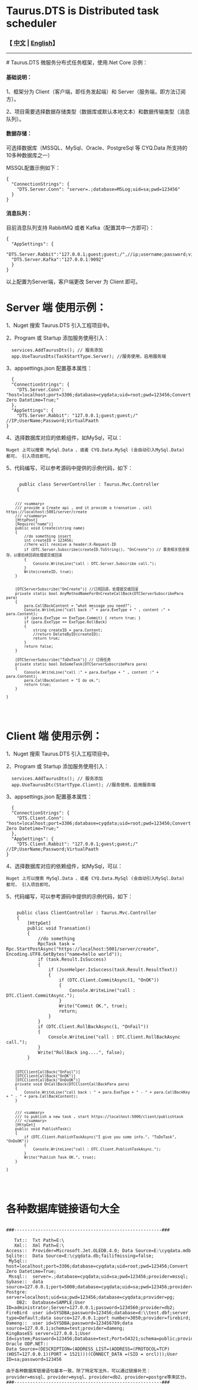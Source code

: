 # Taurus.DTS is Distributed task scheduler

<h3>【 <a href='./README.md'>中文</a> | <a href='./README_en.md'>English</a>】</h3>
<hr />
# Taurus.DTS 微服务分布式任务框架，使用.Net Core 示例：

<h4>基础说明：</h4>
<p>1、框架分为 Client（客户端，即任务发起端）和 Server（服务端，即方法订阅方）。</p>
<p>2、项目需要选择数据存储类型（数据库或默认本地文本）和数据传输类型（消息队列）。</p>

<h4>数据存储：</h4>
<p>可选择数据库（MSSQL、MySql、Oracle、PostgreSql 等 CYQ.Data 所支持的10多种数据库之一）</p>
<p>MSSQL配置示例如下：</p>
<pre><code>{
  "ConnectionStrings": {
    "DTS.Server.Conn": "server=.;database=MSLog;uid=sa;pwd=123456"
  }
}</code></pre>
<h4>消息队列：</h4>

<p>目前消息队列支持 RabbitMQ 或者 Kafka（配置其中一方即可）：</p>
<pre><code>{
  "AppSettings": {
  "DTS.Server.Rabbit":"127.0.0.1;guest;guest;/",//ip;username;password;virtualpath;
  "DTS.Server.Kafka":"127.0.0.1:9092" 
  }
}</code></pre>
<p>以上配置为Server端，客户端更改 Server 为 Client 即可。</p>


# Server 端 使用示例：
<p>1、Nuget 搜索 Taurus.DTS 引入工程项目中。</p>
<p>2、Program 或 Startup 添加服务使用引入：</p>
<pre><code>  services.AddTaurusDts(); // 服务添加
  app.UseTaurusDts(TaskStartType.Server); //服务使用，启用服务端
</code></pre>
<p>3、appsettings.json 配置基本属性：</p>
<pre><code>  {
  "ConnectionStrings": {
    "DTS.Server.Conn": "host=localhost;port=3306;database=cyqdata;uid=root;pwd=123456;Convert Zero Datetime=True;"
  },
  "AppSettings": {
    "DTS.Server.Rabbit": "127.0.0.1;guest;guest;/" //IP;UserName;Password;VirtualPaath
}</code></pre>
<p>4、选择数据库对应的依赖组件，如MySql，可以：</p>
<pre><code>Nuget 上可以搜索 MySql.Data 、或者 CYQ.Data.MySql (会自动引入MySql.Data)  都可， 引入项目即可。
</code></pre>
<p>5、代码编写，可以参考源码中提供的示例代码，如下：</p>
<pre><code>
     public class ServerController : Taurus.Mvc.Controller
    {

        /// <summary>
        /// provide a Create api , and it provide a transation , call https://localhost:5001/server/create
        /// </summary>
        [HttpPost]
        [Require("name")]
        public void Create(string name)
        {
            //do something insert
            int createID = 123456;
            //here will receive a header:X-Request-ID 
            if (DTC.Server.Subscribe(createID.ToString(), "OnCreate")) // 事务相关信息保存，以便后续回调处理提交或回滚
            {
                Console.WriteLine("call : DTC.Server.Subscribe call.");
            }
            Write(createID, true);
        }


        [DTCServerSubscribe("OnCreate")] //订阅回调，处理提交或回滚
        private static bool AnyMethodNameForOnCreateCallBack(DTCServerSubscribePara para)
        {
            para.CallBackContent = "what message you need?";
            Console.WriteLine("call back :" + para.ExeType + " , content :" + para.Content);
            if (para.ExeType == ExeType.Commit) { return true; }
            if (para.ExeType == ExeType.RollBack)
            {
                string createID = para.Content;
                //return DeleteByID(createID);
                return true;
            }
            return false;
        }

        [DTCServerSubscribe("ToDoTask")] // 订阅任务
        private static bool DoSomeTask(DTCServerSubscribePara para)
        {
            Console.WriteLine("call :" + para.ExeType + " , content :" + para.Content);
            para.CallBackContent = "I do ok.";
            return true;
        }

    }
</code></pre>

# Client 端 使用示例：
<p>1、Nuget 搜索 Taurus.DTS 引入工程项目中。</p>
<p>2、Program 或 Startup 添加服务使用引入：</p>
<pre><code>  services.AddTaurusDts(); // 服务添加
  app.UseTaurusDtc(StartType.Client); //服务使用，启用服务端
</code></pre>
<p>3、appsettings.json 配置基本属性：</p>
<pre><code>  {
  "ConnectionStrings": {
    "DTS.Client.Conn": "host=localhost;port=3306;database=cyqdata;uid=root;pwd=123456;Convert Zero Datetime=True;"
  },
  "AppSettings": {
    "DTS.Client.Rabbit": "127.0.0.1;guest;guest;/" //IP;UserName;Password;VirtualPaath
}</code></pre>
<p>4、选择数据库对应的依赖组件，如MySql，可以：</p>
<pre><code>Nuget 上可以搜索 MySql.Data 、或者 CYQ.Data.MySql (会自动引入MySql.Data)  都可， 引入项目即可。
</code></pre>
<p>5、代码编写，可以参考源码中提供的示例代码，如下：</p>
<pre><code>
    public class ClientController : Taurus.Mvc.Controller
    {
        [HttpGet]
        public void Transation()
        {
            //do something
            RpcTask task = Rpc.StartPostAsync("https://localhost:5001/server/create", Encoding.UTF8.GetBytes("name=hello world"));
            if (task.Result.IsSuccess)
            {
                if (JsonHelper.IsSuccess(task.Result.ResultText))
                {
                    if (DTC.Client.CommitAsync(1, "OnOK"))
                    {
                        Console.WriteLine("call : DTC.Client.CommitAsync.");
                    }
                    Write("Commit OK.", true);
                    return;
                }
            }
            if (DTC.Client.RollBackAsync(1, "OnFail"))
            {
                Console.WriteLine("call : DTC.Client.RollBackAsync call.");
            }
            Write("RollBack ing....", false);
        }


        [DTCClientCallBack("OnFail")]
        [DTCClientCallBack("OnOK")]
        [DTCClientCallBack("OnDoOK")]
        private void OnCallBack(DTCClientCallBackPara para)
        {
            Console.WriteLine("call back : " + para.ExeType + " - " + para.CallBackKey + " - " + para.CallBackContent);
        }


        /// <summary>
        /// to publish a new task , start https://localhost:5000/client/publishtask
        /// </summary>
        [HttpGet]
        public void PublishTask()
        {
            if (DTC.Client.PublishTaskAsync("I give you some info.", "ToDoTask", "OnDoOK"))
            {
                Console.WriteLine("call : DTC.Client.PublishTaskAsync.");
            }
            Write("Publish Task OK.", true);
        }

    }
</code></pre>

# 各种数据库链接语句大全
<pre><code>
###--------------------------------------------------------###

   Txt::  Txt Path=E:\
   Xml::  Xml Path=E:\
Access::  Provider=Microsoft.Jet.OLEDB.4.0; Data Source=E:\cyqdata.mdb
Sqlite::  Data Source=E:\cyqdata.db;failifmissing=false;
 MySql::  host=localhost;port=3306;database=cyqdata;uid=root;pwd=123456;Convert Zero Datetime=True;
 Mssql::  server=.;database=cyqdata;uid=sa;pwd=123456;provider=mssql; 
Sybase::  data source=127.0.0.1;port=5000;database=cyqdata;uid=sa;pwd=123456;provider=sybase; 
Postgre:  server=localhost;uid=sa;pwd=123456;database=cyqdata;provider=pg; 
    DB2:  Database=SAMPLE;User ID=administrator;Server=127.0.0.1;password=1234560;provider=db2; 
FireBird  user id=SYSDBA;password=123456;database=d:\\test.dbf;server type=Default;data source=127.0.0.1;port number=3050;provider=firebird;
Dameng::  user id=SYSDBA;password=123456789;data source=127.0.0.1;schema=test;provider=dameng;
KingBaseES server=127.0.0.1;User Id=system;Password=123456;Database=test;Port=54321;schema=public;provider=kingbasees;
Oracle ODP.NET::
Data Source=(DESCRIPTION=(ADDRESS_LIST=(ADDRESS=(PROTOCOL=TCP)(HOST=127.0.0.1)(PORT = 1521)))(CONNECT_DATA =(SID = orcl)));User ID=sa;password=123456

由于各种数据库链接语句基本一致，除了特定写法外，可以通过链接补充：provider=mssql、provider=mysql、provider=db2、provider=postgre等来区分。
###--------------------------------------------------------###
</code></pre>

